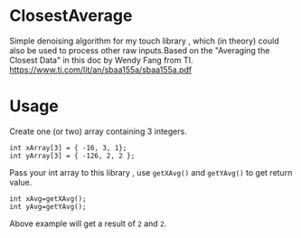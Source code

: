 # ClosestAverage
Simple denoising algorithm for my touch library , which (in theory) could also be used to process other raw inputs.Based on the "Averaging the Closest Data" in this doc by Wendy Fang from TI.
https://www.ti.com/lit/an/sbaa155a/sbaa155a.pdf
# Usage
Create one (or two) array containing 3 integers.

```
int xArray[3] = { -16, 3, 1};
int yArray[3] = { -126, 2, 2 };
```

Pass your int array to this library , use `getXAvg()` and `getYAvg()` to get return value.

```
int xAvg=getXAvg();
int yAvg=getYAvg();
```

Above example will get a result of `2` and `2`.